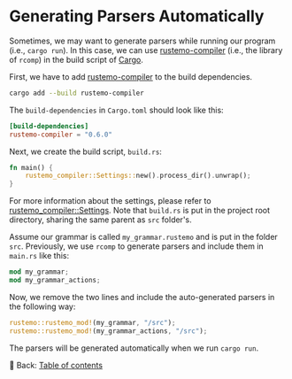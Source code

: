 # Generating Parsers Automatically

Sometimes, we may want to generate parsers while running our program (i.e., `cargo run`).
In this case, we can use [rustemo-compiler](https://docs.rs/rustemo-compiler/latest/rustemo_compiler/index.html) (i.e., the library of `rcomp`) in the build script of [Cargo](https://doc.rust-lang.org/cargo/index.html).

First, we have to add [rustemo-compiler](https://docs.rs/rustemo-compiler/latest/rustemo_compiler/index.html) to the build dependencies.

```sh
cargo add --build rustemo-compiler
```

The `build-dependencies` in `Cargo.toml` should look like this:

```toml
[build-dependencies]
rustemo-compiler = "0.6.0"
```

Next, we create the build script, `build.rs`:

```rust
fn main() {
    rustemo_compiler::Settings::new().process_dir().unwrap();
}
```

For more information about the settings, please refer to [rustemo_compiler::Settings](https://docs.rs/rustemo-compiler/latest/rustemo_compiler/struct.Settings.html).
Note that `build.rs` is put in the project root directory, sharing the same parent as `src` folder's.

Assume our grammar is called `my_grammar.rustemo` and is put in the folder `src`.
Previously, we use `rcomp` to generate parsers and include them in `main.rs` like this:

```rust
mod my_grammar;
mod my_grammar_actions;
```

Now, we remove the two lines and include the auto-generated parsers in the following way:

```rust
rustemo::rustemo_mod!(my_grammar, "/src");
rustemo::rustemo_mod!(my_grammar_actions, "/src");
```

The parsers will be generated automatically when we run `cargo run`.

<!-- :arrow_right:  Next:  -->

:blue_book: Back: [Table of contents](./../README.md)
